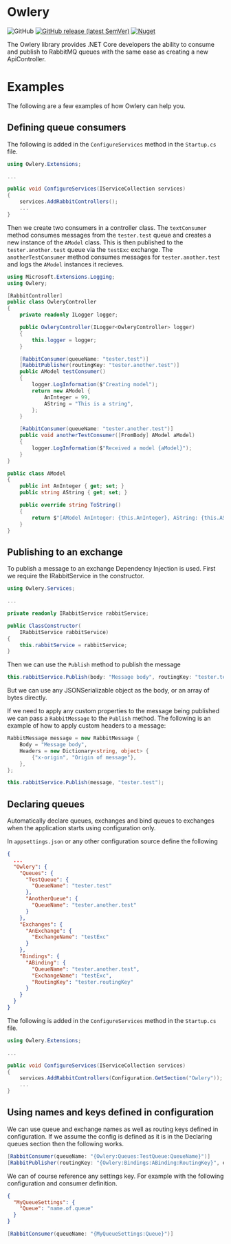 Owlery
======

![GitHub](https://img.shields.io/github/license/viktoralex/owlery)
[![GitHub release (latest SemVer)](https://img.shields.io/github/v/release/viktoralex/owlery?label=github&color=informational)](https://github.com/viktoralex/Owlery)
[![Nuget](https://img.shields.io/nuget/v/owlery?color=informational)](https://www.nuget.org/packages/Owlery)

The Owlery library provides .NET Core developers the ability to consume and
publish to RabbitMQ queues with the same ease as creating a new ApiController.

# Examples

The following are a few examples of how Owlery can help you.

## Defining queue consumers

The following is added in the `ConfigureServices`  method in the `Startup.cs` 
file.

```C#
using Owlery.Extensions;

...

public void ConfigureServices(IServiceCollection services)
{
    services.AddRabbitControllers();
    ...
}
```

Then we create two consumers in a controller class. The `textConsumer` method
consumes messages from the `tester.test` queue and creates a new instance of the
`AModel` class. This is then published to the `tester.another.test` queue via
the `testExc` exchange. The `anotherTestConsumer` method consumes messages for
`tester.another.test` and logs the `AModel` instances it recieves.

```C#
using Microsoft.Extensions.Logging;
using Owlery;

[RabbitController]
public class OwleryController
{
    private readonly ILogger logger;

    public OwleryController(ILogger<OwleryController> logger)
    {
        this.logger = logger;
    }

    [RabbitConsumer(queueName: "tester.test")]
    [RabbitPublisher(routingKey: "tester.another.test")]
    public AModel testConsumer()
    {
        logger.LogInformation($"Creating model");
        return new AModel {
            AnInteger = 99,
            AString = "This is a string",
        };
    }

    [RabbitConsumer(queueName: "tester.another.test")]
    public void anotherTestConsumer([FromBody] AModel aModel)
    {
        logger.LogInformation($"Received a model {aModel}");
    }
}

public class AModel
{
    public int AnInteger { get; set; }
    public string AString { get; set; }

    public override string ToString()
    {
        return $"[AModel AnInteger: {this.AnInteger}, AString: {this.AString}]";
    }
}
```

## Publishing to an exchange

To publish a message to an exchange Dependency Injection is used. First we
require the IRabbitService in the constructor.

```C#
using Owlery.Services;

...

private readonly IRabbitService rabbitService;

public ClassConstructor(
    IRabbitService rabbitService)
{
    this.rabbitService = rabbitService;
}
```

Then we can use the `Publish` method to publish the message

```C#
this.rabbitService.Publish(body: "Message body", routingKey: "tester.test", exchange: "");
```

But we can use any JSONSerializable object as the body, or an array of bytes directly.

If we need to apply any custom properties to the message being published we can
pass a `RabbitMessage` to the `Publish` method. The following is an example of
how to apply custom headers to a message:

```C#
RabbitMessage message = new RabbitMessage {
    Body = "Message body",
    Headers = new Dictionary<string, object> {
        {"x-origin", "Origin of message"},
    },
};

this.rabbitService.Publish(message, "tester.test");
```

## Declaring queues

Automatically declare queues, exchanges and bind queues to exchanges when the 
application starts using configuration only.

In `appsettings.json` or any other configuration source define the following

```json
{
  ...
  "Owlery": {
    "Queues": {
      "TestQueue": {
        "QueueName": "tester.test"
      },
      "AnotherQueue": {
        "QueueName": "tester.another.test"
      }
    },
    "Exchanges": {
      "AnExchange": {
        "ExchangeName": "testExc"
      }
    },
    "Bindings": {
      "ABinding": {
        "QueueName": "tester.another.test",
        "ExchangeName": "testExc",
        "RoutingKey": "tester.routingKey"
      }
    }
  }
}
```

The following is added in the `ConfigureServices`  method in the `Startup.cs` 
file.

```C#
using Owlery.Extensions;

...

public void ConfigureServices(IServiceCollection services)
{
    services.AddRabbitControllers(Configuration.GetSection("Owlery"));
    ...
}
```

## Using names and keys defined in configuration

We can use queue and exchange names as well as routing keys defined in configuration.
If we assume the config is defined as it is in the Declaring queues section then
the following works.

```C#
[RabbitConsumer(queueName: "{Owlery:Queues:TestQueue:QueueName}")]
[RabbitPublisher(routingKey: "{Owlery:Bindings:ABinding:RoutingKey}", exchangeName: "{Owlery:Bindings:ABinding:ExchangeName}")]
```

We can of course reference any settings key. For example with the following configuration
and consumer definition.

```json
{
  "MyQueueSettings": {
    "Queue": "name.of.queue"
  }
}
```

```C#
[RabbitConsumer(queueName: "{MyQueueSettings:Queue}")]
```

